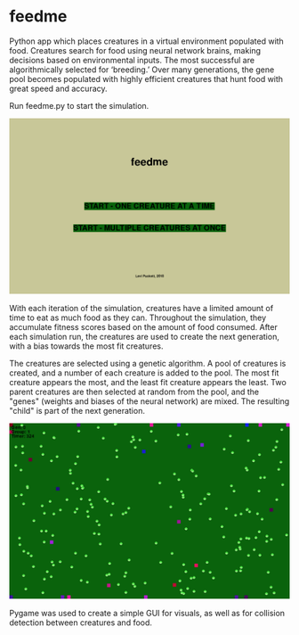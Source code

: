# feedme
Python app which places creatures in a virtual environment populated with food. Creatures search for food using neural network brains, making decisions based on environmental inputs. The most successful are algorithmically selected for ‘breeding.’ Over many generations, the gene pool becomes populated with highly efficient creatures that hunt food with great speed and accuracy.

Run feedme.py to start the simulation. 

![Alt text](Title.png?raw=true "Title")

With each iteration of the simulation, creatures have a limited amount of time to eat as much food as they can. Throughout the simulation, they accumulate fitness scores based on the amount of food consumed. After each simulation run, the creatures are used to create the next generation, with a bias towards the most fit creatures.

The creatures are selected using a genetic algorithm. A pool of creatures is created, and a number of each creature is added to the pool. The most fit creature appears the most, and the least fit creature appears the least. Two parent creatures are then selected at random from the pool, and the "genes" (weights and biases of the neural network) are mixed. The resulting "child" is part of the next generation.

![Alt text](ScreenShot.png?raw=true "Title")

Pygame was used to create a simple GUI for visuals, as well as for collision detection between creatures and food.
